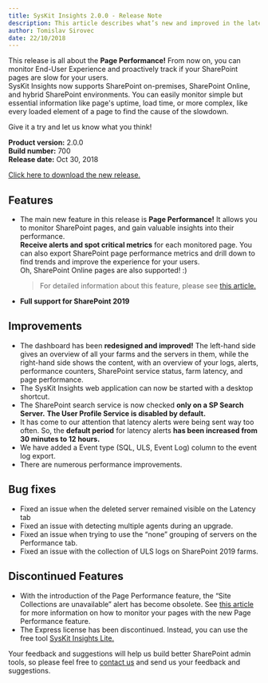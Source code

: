 ```yaml
---
title: SysKit Insights 2.0.0 - Release Note
description: This article describes what’s new and improved in the latest version of SysKit Insights.
author: Tomislav Sirovec
date: 22/10/2018
---
```


This release is all about the __Page Performance!__ From now on, you can monitor End-User Experience and proactively track if your SharePoint pages are slow for your users.  
SysKit Insights now supports SharePoint on-premises, SharePoint Online, and hybrid SharePoint environments. You can easily monitor simple but essential information like page's uptime, load time, or more complex, like every loaded element of a page to find the cause of the slowdown. 

Give it a try and let us know what you think!

__Product version:__ 2.0.0  
__Build number:__ 700    
__Release date:__ Oct 30, 2018  

[Click here to download the new release.](https://www.syskit.com/products/insights/download/)

## Features

- The main new feature in this release is __Page Performance!__ It allows you to monitor SharePoint pages, and gain valuable insights into their performance.  
__Receive alerts and spot critical metrics__ for each monitored page. You can also export SharePoint page performance metrics and drill down to find trends and improve the experience for your users.  
Oh, SharePoint Online pages are also supported! :)  
  > For detailed information about this feature, please see [this article.](#internal/get-to-know-insights/page-performance-screen)

- __Full support for SharePoint 2019__

## Improvements
- The dashboard has been __redesigned and improved!__ The left-hand side gives an overview of all your farms and the servers in them, while the right-hand side shows the content, with an overview of your logs, alerts, performance counters, SharePoint service status, farm latency, and page performance.
- The SysKit Insights web application can now be started with a desktop shortcut. 
- The SharePoint search service is now checked __only on a SP Search Server.__ __The User Profile Service is disabled by default.__
- It has come to our attention that latency alerts were being sent way too often. So, the __default period__ for latency alerts __has been increased from 30 minutes to 12 hours.__
- We have added a Event type (SQL, ULS, Event Log) column to the event log export. 
- There are numerous performance improvements. 

## Bug fixes

- Fixed an issue when the deleted server remained visible on the Latency tab
- Fixed an issue with detecting multiple agents during an upgrade.
- Fixed an issue when trying to use the “none” grouping of servers on the Performance tab. 
- Fixed an issue with the collection of ULS logs on SharePoint 2019 farms. 

## Discontinued Features
- With the introduction of the Page Performance feature, the “Site Collections are unavailable” alert has become obsolete. See [this article](#internal/get-to-know-insights/page-performance-screen) for more information on how to monitor your pages with the new Page Performance feature. 
- The Express license has been discontinued. Instead, you can use the free tool [SysKit Insights Lite.](https://www.syskit.com/products/insights-lite/download) 


Your feedback and suggestions will help us build better SharePoint admin tools, so please feel free to [contact us](https://www.syskit.com/company/contact-us/) and send us your feedback and suggestions.